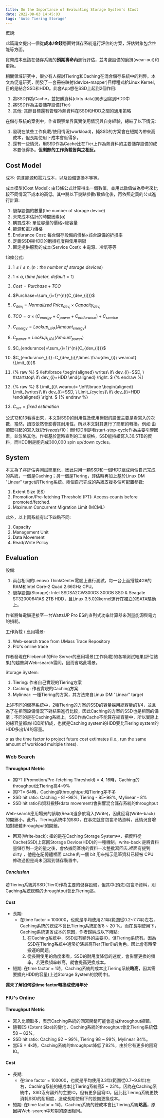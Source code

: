 ```yaml
---
title: On the Importance of Evaluating Storage System's $Cost
date: 2022-08-03 14:45:03
tags: 'Auto Tiering Storage'
---
```


概說:

此篇論文提出一個從**成本/金錢**層面對儲存系統進行評估的方案，評估對象包含性能等方面。

貨幣成本應該在儲存系統的**預期壽命內**進行評估，並考慮設備的磨損(wear-out)和更換。

相關領域研究中，很少有人探討Tiering和Caching在混合儲存系統中的利弊。本文為促進研究，開發了一套冊被映射(device-mapper)目標程式給Linux Kernel，目的是結合SSD和HDD。此套App想在SSD上起到2個作用:

1. 將SSD作為Cache，並把髒資料(dirty data)異步回寫到HDD中
2. 將SSD作為主要儲存設備(Tier)
3. 其他: 其餘目標還有管理冷熱資料在SSD和HDD之間的通用策略

在儲存系統的案例中，作者觀察業界真實使用情況與自身經驗，總結了以下情況:

1. 發現在某些工作負載/使用情況(workload)，純SSD的方案會在短期內帶來高成本，但長期使用下成本會低得多。
2. 還有一些情況，用SSD作為Cache比在Tier上作為熱資料的主要儲存設備的成本要低得多。**但剩餘的工作負載皆與之相反。**

<!-- more -->

## Cost Model

成本: 包含能源和電力成本，以及設備更換本等等。

成本模型(Cost Model): 由13條公式計算得出一個數值，並用此數值做為參考來比較不同情況下成本的高低。其中將以下幾點參數/數值化後，再依照定義的公式進行計算:

1. 儲存設備的數量(the number of storage device)
2. 未來成本估計的時間因素($\alpha$)
3. 購買成本: 單位容量的價格$\times$總容量
4. 能源和電力價格
5. Endurance Cost: 每台儲存設備的價格$\times$該台設備的折損率
6. 定義SSD與HDD的磨損程度與使用期限
7. 固定提供服務的成本(Service Cost): 主電源、冷氣等等

13條公式:

1. $1\leq i \leq n,(n:the\ number\ of\ storage\ devices)$

2. $1 \leq \alpha, (time\ factor,\ default=1)$

3. $Cost=Purchase+TCO$

4. $Purchase=\sum_{i=1}^{n}{C_{dev_{i}}}$

5. $C_{dev_{i}}=Normalized\ Price_{dev_{i}}\times Capacity_{dev_{i}}$

6. $TCO=\alpha \times (C_{energy}+C_{power}+C_{endurance})+C_{service}$

7. $C_{energy}=Lookup_{LIPA}(Amount_{energy})$

8. $C_{power}=Lookup_{LIPA}(Amount_{power})$

9. $C_{endurance}=\sum_{i=1}^{n}{C_{dev_{i}}}$

10. $C_{endurance_{i}}=C_{dev_{i}}\times \frac{dev_{i}\ wearout}{Limit_{i}}$

11. {% raw %}
    $
    \left\lbrace
        \begin{aligned}
        	writes\ if\ dev_{i}=SSD, \\
        	\#startstop\ if\ dev_{i}=HDD 
        \end{aligned}
        \right.
    $
    {% endraw %}

12. {% raw %}
    $
    Limit_{i}\ wearout=
          \left\lbrace
            \begin{aligned}
                Limit_{writes}\ if\ dev_{i}=SSD, \\
                Limit_{cycles}\ if\ dev_{i}=HDD 
              \end{aligned}
          \right.
    $
    {% endraw %}
    
13. $C_{ser}=fixed\ estimation$

公式12和13看得出來，本文對SSD的耐用性及使用極限的設置主要是看寫入的次數，當然，讀取依然會影響其耐用性，所以本文對其進行了簡單的轉換。例如:由讀取引起的寫入就記作$reads/10$；而HDD則是看start-stop-cycle作為主要引響因素，並忽略其他。作者基於當時查到的工業規格，SSD能持續寫入36.5TB的資料，而HDD則是能完成300,000 spin up/down cycles。



## System

本文為了將評估與測試簡單化，因此只用一顆SSD和一個HDD組成兩個自己完成的系統，一個是Caching；另一個是Tiering，評估時再加上基於Linux DM "Linear" target的Tiering系統。兩個自己完成的系統支援多個可配置參數:

1. Extent Size (ES)
2. Promotion/Pre-fetching Threshold (PT): Access counts before promoted/fetched.
3. Maximum Concurrent Migration Limit (MCML)

此外，以上兩系統有以下四點不同:

1. Capacity
2. Management Unit
3. Data Movement
4. Read/Write Policy



## Evaluation

設備:

1. 兩台相同的Lenovo ThinkCenter電腦上進行測試，每一台上面搭載4GB的RAM和Intel Core-2 Quad 2.66GHz CPU。
2. 儲存設備(Storage): Intel SSDSA2CW300G3 300GB SSD & Seagate ST32000641AS 2TB HDD，且Linux 3.5.0的kernel運行在獨立的SATA驅動上。

作者將每電腦連接至一台WattsUP Pro ES的直列式功率計算器來測量能源與電力的損耗。



 工作負載 / 應用場景:

1. Web-search trace from UMass Trace Repository
2. FIU's online trace 

作者發現在Filebench的File Server的應用場景(工作負載)的各項測試結果(評估結果)的趨勢與Web-search雷同，因而省略此場景。



Storage System:

1. Tiering: 作者自己實現的Tiering方案
2. Caching: 作者實現的Caching方案
3. Mylinear: 一種Tiering的方案，其方法來自Linux DM "Linear" target

上述不同的儲存系統中，2種Tiering的方案的SSD的容量採用總容量的1/4，並且為了在相同設備情況下對結果進行比較，因此Caching的方案的SSD也是相同的備至；不同的是在Caching系統上，SSD作為Cache不能算在總容量中，所以實際上的總容量都為HDD所組成，也就是Caching system的HDD要比Tiering system的HDD多出1/4的容量。

$\alpha$ as the time factor to project future cost extimates (i.e., run the same amount of workload multiple times). 



### Web Search

#### Throughput  Metric

* 當PT (Promotion/Pre-fetching Threshold) = 4, 16時，Caching的throughput比Tiering高4~9%
* 當PT= 64時，Caching的throughtput和Tiering差不多
* SSD hit ratio: Caching - 81~98%, Tiering - 85~98%, Mylinear - 8%
* SSD hit ratio和資料搬移(data movement)會影響混合儲存系統的throughput

Web-search應用場景的讀取(Read)遠多於寫入(Write)，因此回寫(Write-back)的開銷小。此外，Tiering系統中的SSD，在事先就會包含冷熱資料，此情況會增加對總體throughput的開銷。

* 回寫(Write-back): 指的是在Caching Storage System中，把資料從Cache(SSD)上寫回Storage Device(HDD)的一種機制。write-back 是將資料量儲存到一定的量之後，會依據同區塊的資料一次整批寫回去.裡面有提到 dirty ，他是在記憶體裡面 cache 的一個 bit 用來指示這筆資料已經被 CPU 修改過但是尚未回寫到儲存裝置中。

##### Conclusion

若Tiering系統將SSD(Tier0)作為主要的儲存設備，但其中(預先)包含冷資料，則Caching系統總體的throughtput會比Tiering高。



#### Cost

* 長期: 
  * 在time factor = 100000，也就是平均使用2.1年(範圍從0.2~7.7年)左右，Caching系統的總成本會比Tiering系統節省8 ~ 20 %。而在長期使用下，Caching系統更省成本的原因，作者歸納成以下兩點:
    1. 在Caching系統中，SSD沒有額外的主要IO，但Tiering系統有。因為SSD在Tiering系統中通常扮演最高Tier(Tier0)的角色。因此會有時常搬運的問題。
    2. 從長期使用的角度來看，SSD的耐用度降低的速度，會影響更換的頻率，若更換頻率較高，就會提高更換成本。
* 短期: 在time factor = 1時，Caching系統的成本比Tiering系統**略高**，因其需要擴充HDD的容量(上述Storage System的說明中)。

**還未了解如何從time factor轉換成使用年分**



### FIU's Online

#### Throughput  Metric

* 寫入比讀取多，表示Caching系統的回寫開銷可能會造成throughput瓶頸。
* 隨著ES (Extent Size)的變化，Caching系統的throughput會比Tiering系統**低**58 ~ 82%。
* SSD hit ratio: Caching 92 ~ 99%, Tiering 98 ~ 99%, Mylinear 84%。
* 當ES = 4k時，Caching系統的throughput降低了82%，由於它有更多的回寫IO。



#### Cost

* 長期: 
  * 在time factor = 100000，也就是平均使用3.3年(範圍從0.7~9.8年)左右，Caching系統的總成本比Tiering系統高5 ~ 23%。因為在Caching系統中，SSD沒有額外的主要IO，但有更多回寫IO，因此比Tiering系統更快消耗SSD的耐用度，造成長期使用下的設備更換成本。
* 短期: 在time factor = 1時，Caching系統的總成本會比Tiering系統**略高**，原因與Web-search中短期的原因相同。
